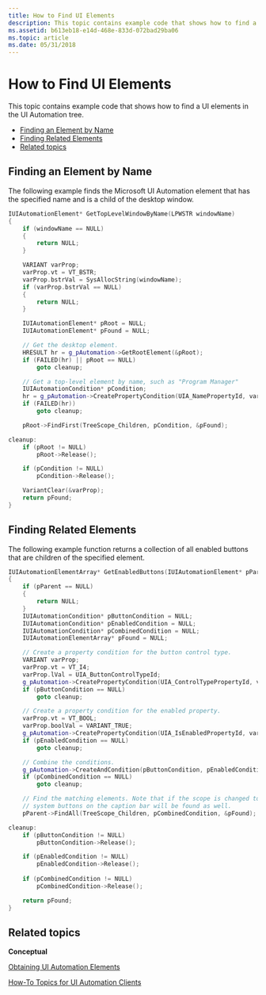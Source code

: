 ```yaml
---
title: How to Find UI Elements
description: This topic contains example code that shows how to find a UI elements in the UI Automation tree.
ms.assetid: b613eb18-e14d-468e-833d-072bad29ba06
ms.topic: article
ms.date: 05/31/2018
---
```


# How to Find UI Elements

This topic contains example code that shows how to find a UI elements in the UI Automation tree.

-   [Finding an Element by Name](#finding-an-element-by-name)
-   [Finding Related Elements](#finding-related-elements)
-   [Related topics](#related-topics)

## Finding an Element by Name

The following example finds the Microsoft UI Automation element that has the specified name and is a child of the desktop window.


```C++
IUIAutomationElement* GetTopLevelWindowByName(LPWSTR windowName)
{
    if (windowName == NULL)
    {
        return NULL;
    }

    VARIANT varProp;
    varProp.vt = VT_BSTR;
    varProp.bstrVal = SysAllocString(windowName);
    if (varProp.bstrVal == NULL)
    {
        return NULL;
    }

    IUIAutomationElement* pRoot = NULL;
    IUIAutomationElement* pFound = NULL;

    // Get the desktop element. 
    HRESULT hr = g_pAutomation->GetRootElement(&pRoot);
    if (FAILED(hr) || pRoot == NULL)
        goto cleanup;

    // Get a top-level element by name, such as "Program Manager"
    IUIAutomationCondition* pCondition;
    hr = g_pAutomation->CreatePropertyCondition(UIA_NamePropertyId, varProp, &pCondition);
    if (FAILED(hr))
        goto cleanup;

    pRoot->FindFirst(TreeScope_Children, pCondition, &pFound);

cleanup:
    if (pRoot != NULL)
        pRoot->Release();

    if (pCondition != NULL)
        pCondition->Release();

    VariantClear(&varProp);
    return pFound;
}
```



## Finding Related Elements

The following example function returns a collection of all enabled buttons that are children of the specified element.


```C++
IUIAutomationElementArray* GetEnabledButtons(IUIAutomationElement* pParent)
{
    if (pParent == NULL)
    {
        return NULL;
    }
    IUIAutomationCondition* pButtonCondition = NULL;
    IUIAutomationCondition* pEnabledCondition = NULL;
    IUIAutomationCondition* pCombinedCondition = NULL;
    IUIAutomationElementArray* pFound = NULL;

    // Create a property condition for the button control type.
    VARIANT varProp;
    varProp.vt = VT_I4;
    varProp.lVal = UIA_ButtonControlTypeId;
    g_pAutomation->CreatePropertyCondition(UIA_ControlTypePropertyId, varProp, &pButtonCondition);
    if (pButtonCondition == NULL)
        goto cleanup;

    // Create a property condition for the enabled property.
    varProp.vt = VT_BOOL;
    varProp.boolVal = VARIANT_TRUE;
    g_pAutomation->CreatePropertyCondition(UIA_IsEnabledPropertyId, varProp, &pEnabledCondition);
    if (pEnabledCondition == NULL)
        goto cleanup;

    // Combine the conditions.
    g_pAutomation->CreateAndCondition(pButtonCondition, pEnabledCondition, &pCombinedCondition);
    if (pCombinedCondition == NULL)
        goto cleanup;

    // Find the matching elements. Note that if the scope is changed to TreeScope_Descendants, 
    // system buttons on the caption bar will be found as well.
    pParent->FindAll(TreeScope_Children, pCombinedCondition, &pFound);

cleanup:
    if (pButtonCondition != NULL)
        pButtonCondition->Release();

    if (pEnabledCondition != NULL) 
        pEnabledCondition->Release();
    
    if (pCombinedCondition != NULL)
        pCombinedCondition->Release();

    return pFound;
}
```



## Related topics

<dl> <dt>

**Conceptual**
</dt> <dt>

[Obtaining UI Automation Elements](uiauto-obtainingelements.md)
</dt> <dt>

[How-To Topics for UI Automation Clients](uiauto-howto-topics-for-uiautomation-clients.md)
</dt> </dl>

 

 




